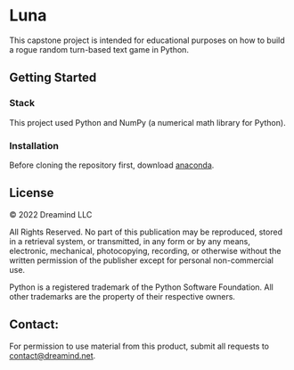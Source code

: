# Luna
This capstone project is intended for educational purposes on how to build a rogue random turn-based text game in Python.

## Getting Started

### Stack
This project used Python and NumPy (a numerical math library for Python).

### Installation
Before cloning the repository first, download [anaconda](https://www.anaconda.com/products/distribution/start-coding-immediately).


## License
© 2022 Dreamind LLC

All Rights Reserved. No part of this publication may be reproduced, stored in a retrieval system, or transmitted, in any form or by any means, electronic, mechanical, photocopying, recording, or otherwise without the written permission of the publisher except for personal non-commercial use.

Python is a registered trademark of the Python Software Foundation.
All other trademarks are the property of their respective owners.

## Contact:
For permission to use material from this product, submit all requests to contact@dreamind.net.
